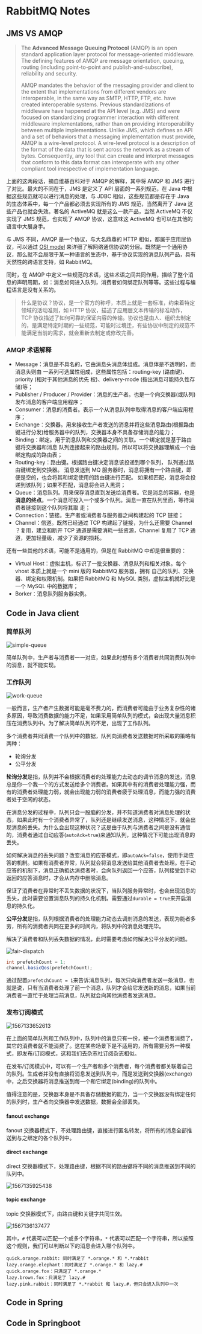 # RabbitMQ Notes

## JMS VS AMQP

> The **Advanced Message Queuing Protocol** (AMQP) is an open standard application layer protocol for message-oriented middleware. The defining features of AMQP are message orientation, queuing, routing (including point-to-point and publish-and-subscribe), reliability and security.
>
> AMQP mandates the behavior of the messaging provider and client to the extent that implementations from different vendors are interoperable, in the same way as SMTP, HTTP, FTP, etc. have created interoperable systems. Previous standardizations of middleware have happened at the API level (e.g. JMS) and were focused on standardizing programmer interaction with different middleware implementations, rather than on providing interoperability between multiple implementations. Unlike JMS, which defines an API and a set of behaviors that a messaging implementation must provide, AMQP is a wire-level protocol. A wire-level protocol is a description of the format of the data that is sent across the network as a stream of bytes. Consequently, any tool that can create and interpret messages that conform to this data format can interoperate with any other compliant tool irrespective of implementation language.

上面的这两段话，摘自维基百科对于 AMQP 的解释，其中将 AMQP 和 JMS 进行了对比。最大的不同在于，JMS 是定义了 API 层面的一系列规范，在 Java 中根据这些规范就可以进行消息的处理，与 JDBC 相似，这些规范都是存在于 Java 的生态体系中，每一个产品都必须去实现所有的 JMS 规范，当然离开了 Java 这些产品也就会失效。著名的 ActiveMQ 就是这么一款产品，当然 ActiveMQ 不仅实现了 JMS 规范，也实现了 AMQP 协议，这意味这 ActiveMQ 也可以在其他的语言中大展身手。

与 JMS 不同，AMQP 是一个协议，与大名鼎鼎的 HTTP 相似，都属于应用层协议，可以通过 [OSI model](https://en.wikipedia.org/wiki/OSI_model) 来详细了解网络通信协议的分层。既然是一个通用协议，那么就不会局限于某一种语言的生态中，基于协议实现的消息队列产品，具有天然性的跨语言支持，如 RabbitMQ。

同时，在 AMQP 中定义一些规范的术语，这些术语之间共同作用，描绘了整个消息的声明周期，如：消息如何进入队列，消费者如何绑定队列等等。这些过程与编程语言是没有关系的。



> 什么是协议？协议，是一个官方的称呼，本质上就是一套标准，约束着特定领域的活动准则，如 HTTP 协议，描述了应用层文本传输的标准动作，TCP 协议描述了如何可靠的保证内容的传输。协议也是由人、组织去制定的，是满足特定时期的一些规范，可能时过境迁，有些协议中制定的规范不能满足当前的需求，就会重新去制定或修改完善。



### AMQP 术语解释

- Message：消息是不具名的，它由消息头消息体组成。消息体是不透明的，而消息头则由 一系列可选属性组成，这些属性包括：routing-key (路由键)、priority (相对于其他消息的优先 权)、delivery-mode (指出消息可能持久性存储)等；
- Publisher / Producer / Provider：消息的生产者。也是一个向交换器(或队列)发布消息的客户端应用程序；
- Consumer：消息的消费者。表示一个从消息队列中取得消息的客户端应用程序；
- Exchange：交换器。用来接收生产者发送的消息并将这些消息路由(根据路由键进行分发)给服务器中的队列，交换器本身不具备存储消息的能力；
- Binding：绑定。用于消息队列和交换器之间的关联。一个绑定就是基于路由键将交换器和消息 队列连接起来的路由规则，所以可以将交换器理解成一个由绑定构成的路由表；
- Routing-key：路由键。根据路由键决定消息该投递到哪个队列， 队列通过路由键绑定到交换器。 消息发送到 MQ 服务器时，消息将拥有一个路由键，即便是空的，也会将其和绑定使用的路由键进行匹配。 如果相匹配，消息将会投递到该队列；如果不匹配，消息将会进入黑洞；
- Queue：消息队列。用来保存消息直到发送给消费者。它是消息的容器，也是**消息的终点**。一个消息可投入一个或多个队列。消息一直在队列里面，等待消费者链接到这个队列将其取 走；
- Connection：链接。生产者或消费者与服务器之间构建起的 TCP 链接；
- Channel：信道。既然已经通过 TCP 构建起了链接，为什么还需要 Channel ？复用，建立和断开 TCP 通道是需要消耗一些资源，Channel 复用了 TCP 通道，更加轻量级，减少了资源的损耗。

还有一些其他的术语，可能不是通用的，但是在 RabbitMQ 中却是很重要的：

- Virtual Host：虚拟主机，标识了一批交换器、消息队列和相关对象。每个 vhost 本质上就是一个 mini 版的 RabbitMQ 服务器，拥有 自己的队列、交换器、绑定和权限机制。如果把 RabbitMQ 和 MySQL 类别，虚拟主机就好比是一个 MySQL 中的数据库；
- Borker：消息队列服务器实例。




## Code in Java client

### 简单队列

![simple-queue](./imgs/simple-queue.png)

简单队列中，生产者与消费者一一对应，如果此时想有多个消费者共同消费队列中的消息，就不能实现。

### 工作队列

![work-queue](./imgs/work-queue.png)

一般而言，生产者产生数据可能是毫不费力的，而消费者可能由于业务复杂性的诸多原因，导致消费数据的能力不足，如果采用简单队列的模式，会出现大量消息积压在消费队列中。为了解决简单队列的不足，出现了工作队列。

多个消费者共同消费一个队列中的数据，队列向消费者发送数据时所采取的策略有两种：

- 轮询分发
- 公平分发

**轮询分发**是指，队列并不会根据消费者的处理能力去动态的调节消息的发送，消息总是你一个我一个的方式发送给多个消费者。如果其中有的消费者处理能力强，而有的消费者处理能力弱，就会出现能力弱的消费者疲于处理消息，而能力强的消费者处于空闲的状态。

在消息分发的过程中，队列只会一股脑的分发，并不知道消费者对消息处理的状态，如果此时有一个消费者异常了，队列还是继续发送消息，这种情况下，就会出现消息的丢失。为什么会出现这种状况？这是由于队列与消费者之间是没有通信的，消费者通过自动应答(`autoAck=true`)来通知队列，这种情况下可能出现消息的丢失。

如何解决消息的丢失问题？改变消息的应答模式，即`autoAck=false`，使用手动应答的机制。如果有消费者异常，队列就会将消息发送给其他消费者去处理。在手动应答的机制下，消息正确抵达消费者时，会向队列返回一个应答，队列接受到手动返回的应答消息时，才会从内存中删除消息。

保证了消费者在异常时不丢失数据的状况下，当队列服务异常时，也会出现消息的丢失，此时需要设置消息队列的持久化机制。需要通过`durable = true`来开启消息的持久化。



**公平分发**是指，队列根据消费者的处理能力动态去调剂消息的发送，表现为能者多劳，所有的消费者共同在更多的时间内，将队列中的消息处理完毕。

解决了消费者和队列丢失数据的情况，此时需要考虑如何解决公平分发的问题。

![fair-dispatch](./imgs/fair-dispatch.png)

```java
int prefetchCount = 1;
channel.basicQos(prefetchCount);
```

通过配置`prefetchCount = 1`来告诉消息队列，每次只向消费者发送一条消息，也就是说，只有当消费者处理了前一个消息，队列才会给它发送新的消息，如果当前消费者一直忙于处理当前消息，队列就会向其他消费者发送消息。



### 发布订阅模式

![1567133652613](./imgs/pub-sub.png)

在上面的简单队列和工作队列中，队列中的消息只有一份，被一个消费者消费了，其它的消费者就不能消费了。这在某些场景下是不适用的，所有需要另外一种模式，即发布/订阅模式，这和我们去杂志社订阅杂志相似。

在发布/订阅模式中，可以有一个生产者和多个消费者，每个消费者都关联着自己的队列。生成者并没有直接将消息发送到队列中，而是发送到交换器(exchange)中，之后交换器将消息推送到每一个和它绑定(binding)的队列中。

值得注意的是，交换器本身是不具备存储数据的能力，当一个交换器没有绑定任何的队列时，生产者向交换器中发送数据，数据会全部丢失。

#### fanout exchange

fanout 交换器模式下，不处理路由键，直接进行匿名转发，将所有的消息全部推送到与之绑定的各个队列中。

#### direct exchange

direct 交换器模式下，处理路由键，根据不同的路由键将不同的消息推送到不同的队列中。

![1567135925438](./imgs/direct-exchange.png)



#### topic exchange

topic 交换器模式下，由路由键和关键字共同生效。

![1567136137477](./imgs/topic-exchange.png)

其中，`#` 代表可以匹配一个或多个字符串，`*` 代表可以匹配一个字符串，所以按照这个规则，我们可以判断以下的消息会进入哪个队列中。

``` 
quick.orange.rabbit: 同时满足了 *.orange.* 和 *.*rabbit 
lazy.orange.elephant：同时满足了 *.orange.* 和 lazy.#
quick.orange.fox：只满足了 *.orange.*
lazy.brown.fox：只满足了 lazy.#
lazy.pink.rabbit：同时满足了 *.*rabbit 和 lazy.#，但只会进入队列中一次
```



## Code in Spring





## Code in Springboot



